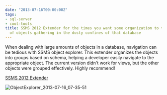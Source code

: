 ```yaml
---
date: "2013-07-16T00:00:00Z"
tags:
- sql-server
- cool-tools
title: SSMS 2012 Extender for the times you want some organization to the random pile
  of objects gathering in the dusty confines of that database
---
```


When dealing with large amounts of objects in a database, navigation can be tedious with SSMS object explorer. This extender organizes the objects into groups based on schema, helping a developer easily navigate to the appropriate object. The current version didn't work for views, but the other objects were grouped effectively. Highly recommend!

[SSMS 2012 Extender ](https://ssms2012extender.codeplex.com/ "SSMS 2012 Extender")

![ObjectExplorer_2013-07-16_07-35-51](/images/ObjectExplorer_2013-07-16_07-35-51_uxfdyj.png)
